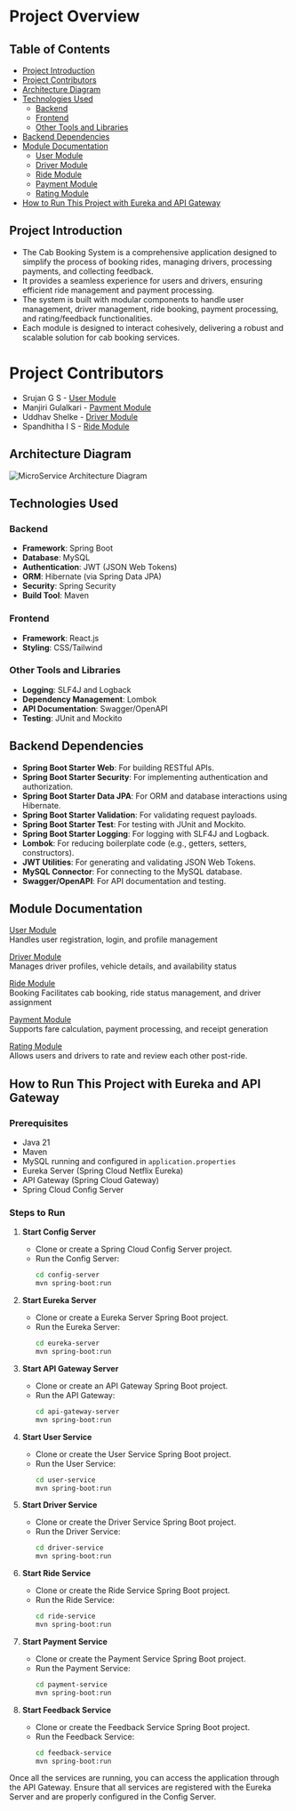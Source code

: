 # Project Overview

## Table of Contents
- [Project Introduction](#project-introduction)
- [Project Contributors](#project-contributors)
- [Architecture Diagram](#architecture-diagram)
- [Technologies Used](#technologies-used)
    - [Backend](#backend)
    - [Frontend](#frontend)
    - [Other Tools and Libraries](#other-tools-and-libraries)
- [Backend Dependencies](#backend-dependencies)
- [Module Documentation](#module-documentation)
    - [User Module](Documentation/User_Module.md)
    - [Driver Module](Documentation/Driver_Module.md)
    - [Ride Module](Documentation/Ride_Module.md)
    - [Payment Module](Documentation/Payment_Module.md)
    - [Rating Module](Documentation/Rating_Module.md)
- [How to Run This Project with Eureka and API Gateway](#how-to-run-this-project-with-eureka-and-api-gateway)



## Project Introduction
* The Cab Booking System is a comprehensive application designed to simplify the process of booking rides, managing drivers, processing payments, and collecting feedback. 
* It provides a seamless experience for users and drivers, ensuring efficient ride management and payment processing. 
* The system is built with modular components to handle user management, driver management, ride booking, payment processing, and rating/feedback functionalities. 
* Each module is designed to interact cohesively, delivering a robust and scalable solution for cab booking services.

# Project Contributors

- Srujan G S  - [User Module](Documentation/User_Module.md)  
- Manjiri Gulalkari - [Payment Module](Documentation/Payment_Module.md)
- Uddhav Shelke - [Driver Module](Documentation/Driver_Module.md) 
- Spandhitha I S - [Ride Module](Documentation/Ride_Module.md)

## Architecture Diagram
![MicroService Architecture Diagram](Documentation/component/image.png)

## Technologies Used

### Backend
- **Framework**: Spring Boot  
- **Database**: MySQL  
- **Authentication**: JWT (JSON Web Tokens)  
- **ORM**: Hibernate (via Spring Data JPA)  
- **Security**: Spring Security  
- **Build Tool**: Maven  

### Frontend
- **Framework**: React.js  
- **Styling**: CSS/Tailwind  

### Other Tools and Libraries
- **Logging**: SLF4J and Logback  
- **Dependency Management**: Lombok  
- **API Documentation**: Swagger/OpenAPI  
- **Testing**: JUnit and Mockito  

## Backend Dependencies
- **Spring Boot Starter Web**: For building RESTful APIs.  
- **Spring Boot Starter Security**: For implementing authentication and authorization.  
- **Spring Boot Starter Data JPA**: For ORM and database interactions using Hibernate.  
- **Spring Boot Starter Validation**: For validating request payloads.  
- **Spring Boot Starter Test**: For testing with JUnit and Mockito.  
- **Spring Boot Starter Logging**: For logging with SLF4J and Logback.  
- **Lombok**: For reducing boilerplate code (e.g., getters, setters, constructors).  
- **JWT Utilities**: For generating and validating JSON Web Tokens.  
- **MySQL Connector**: For connecting to the MySQL database.  
- **Swagger/OpenAPI**: For API documentation and testing.  

## Module Documentation
[User Module](Documentation/User_Module.md)  
Handles user registration, login, and profile management

[Driver Module](Documentation/Driver_Module.md)  
Manages driver profiles, vehicle details, and availability status  

[Ride Module](Documentation/Ride_Module.md)   
Booking Facilitates cab booking, ride status management, and driver assignment

[Payment Module](Documentation/Payment_Module.md)  
Supports fare calculation, payment processing, and receipt generation

[Rating Module](Documentation/Rating_Module.md)  
Allows users and drivers to rate and review each other post-ride.

## How to Run This Project with Eureka and API Gateway

### Prerequisites
- Java 21  
- Maven  
- MySQL running and configured in `application.properties`  
- Eureka Server (Spring Cloud Netflix Eureka)  
- API Gateway (Spring Cloud Gateway)  
- Spring Cloud Config Server  

### Steps to Run
1. **Start Config Server**  
     - Clone or create a Spring Cloud Config Server project.  
     - Run the Config Server:  
         ```bash
         cd config-server
         mvn spring-boot:run
         ```

2. **Start Eureka Server**  
     - Clone or create a Eureka Server Spring Boot project.  
     - Run the Eureka Server:  
         ```bash
         cd eureka-server
         mvn spring-boot:run
         ```

3. **Start API Gateway Server**  
     - Clone or create an API Gateway Spring Boot project.  
     - Run the API Gateway:  
         ```bash
         cd api-gateway-server
         mvn spring-boot:run
         ```

4. **Start User Service**  
     - Clone or create the User Service Spring Boot project.  
     - Run the User Service:  
         ```bash
         cd user-service
         mvn spring-boot:run
         ```

5. **Start Driver Service**  
     - Clone or create the Driver Service Spring Boot project.  
     - Run the Driver Service:  
         ```bash
         cd driver-service
         mvn spring-boot:run
         ```

6. **Start Ride Service**  
     - Clone or create the Ride Service Spring Boot project.  
     - Run the Ride Service:  
         ```bash
         cd ride-service
         mvn spring-boot:run
         ```

7. **Start Payment Service**  
     - Clone or create the Payment Service Spring Boot project.  
     - Run the Payment Service:  
         ```bash
         cd payment-service
         mvn spring-boot:run
         ```

8. **Start Feedback Service**  
     - Clone or create the Feedback Service Spring Boot project.  
     - Run the Feedback Service:  
         ```bash
         cd feedback-service
         mvn spring-boot:run
         ```

Once all the services are running, you can access the application through the API Gateway. Ensure that all services are registered with the Eureka Server and are properly configured in the Config Server.


